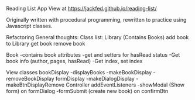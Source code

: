 Reading List App
View at https://jackfed.github.io/reading-list/

Originally written with procedural programming, rewritten to practice using Javascript classes.


Refactoring General thoughts:
Class list:
Library (Contains Books)
  add book to Library
  get book
  remove book
  
Book
  -contains book attributes
  -get and setters for hasRead status
  -Get book info (author, pages, hasRead)
  -Get index, set index

View classes
bookDisplay
  -displayBooks
  -makeBookDisplay
  -removeBookDisplay
formDisplay
  -makeDialogDisplay
  -makeBtnDisplayRemove
Controller
addEventListeners
  -showModal (Show form) on formDialog
  -formSubmit (create new book) on confirmBtn
